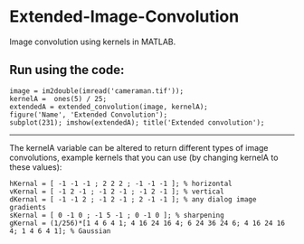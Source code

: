 # Extended-Image-Convolution
Image convolution using kernels in MATLAB.

Run using the code:
---------------------------------------------

```
image = im2double(imread('cameraman.tif'));  
kernelA =  ones(5) / 25;  
extendedA = extended_convolution(image, kernelA);  
figure('Name', 'Extended Convolution');  
subplot(231); imshow(extendedA); title('Extended convolution');
```

---------------------------------------------

The kernelA variable can be altered to return different types of image convolutions,
example kernels that you can use (by changing kernelA to these values): 

```
hKernal = [ -1 -1 -1 ; 2 2 2 ; -1 -1 -1 ]; % horizontal  
vKernal = [ -1 2 -1 ; -1 2 -1 ; -1 2 -1 ]; % vertical  
dKernal = [ -1 -1 2 ; -1 2 -1 ; 2 -1 -1 ]; % any dialog image gradients  
sKernal = [ 0 -1 0 ; -1 5 -1 ; 0 -1 0 ]; % sharpening  
gKernal = (1/256)*[1 4 6 4 1; 4 16 24 16 4; 6 24 36 24 6; 4 16 24 16 4; 1 4 6 4 1]; % Gaussian
```
